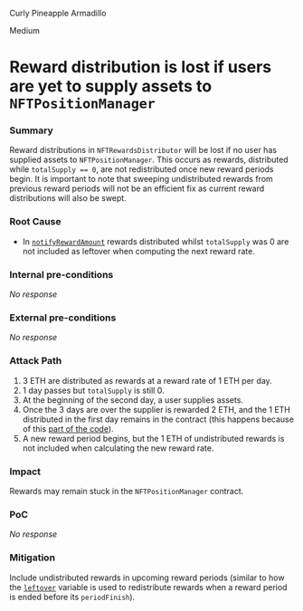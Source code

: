 Curly Pineapple Armadillo

Medium

# Reward distribution is lost if users are yet to supply assets to `NFTPositionManager`

### Summary

Reward distributions in `NFTRewardsDistributor` will be lost if no user has supplied assets to `NFTPositionManager`. This occurs as rewards, distributed while `totalSupply == 0`, are not redistributed once new reward periods begin.
It is important to note that sweeping undistributed rewards from previous reward periods will not be an efficient fix as current reward distributions will also be swept.

### Root Cause

- In [`notifyRewardAmount`](https://github.com/sherlock-audit/2024-06-new-scope/blob/c8300e73f4d751796daad3dadbae4d11072b3d79/zerolend-one/contracts/core/positions/NFTRewardsDistributor.sol#L125) rewards distributed whilst `totalSupply` was 0 are not included as leftover when computing the next reward rate.

### Internal pre-conditions

_No response_

### External pre-conditions

_No response_

### Attack Path

1. 3 ETH are distributed as rewards at a reward rate of 1 ETH per day.
2. 1 day passes but `totalSupply` is still 0.
3. At the beginning of the second day, a user supplies assets.
4. Once the 3 days are over the supplier is rewarded 2 ETH, and the 1 ETH distributed in the first day remains in the contract (this happens because of this [part of the code](https://github.com/sherlock-audit/2024-06-new-scope/blob/c8300e73f4d751796daad3dadbae4d11072b3d79/zerolend-one/contracts/core/positions/NFTRewardsDistributor.sol#L78-L80)).
5. A new reward period begins, but the 1 ETH of undistributed rewards is not included when calculating the new reward rate.

### Impact

Rewards may remain stuck in the `NFTPositionManager` contract.

### PoC

_No response_

### Mitigation

Include undistributed rewards in upcoming reward periods (similar to how the [`leftover`](https://github.com/sherlock-audit/2024-06-new-scope/blob/c8300e73f4d751796daad3dadbae4d11072b3d79/zerolend-one/contracts/core/positions/NFTRewardsDistributor.sol#L134-L136) variable is used to redistribute rewards when a reward period is ended before its `periodFinish`).